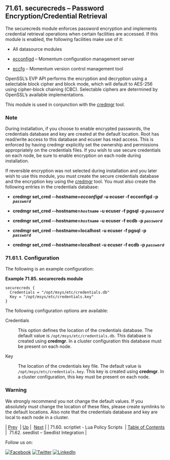 ## 71.61. securecreds – Password Encryption/Credential Retrieval

<a class="indexterm" name="idp22875728"></a>

The securecreds module enforces password encryption and implements credential retrieval operations when certain facilities are accessed. If this module is enabled, the following facilities make use of it:

*   All datasource modules

*   [ecconfigd](executable.ecconfigd.php "ecconfigd") – Momentum configuration management server

*   [eccfg](executable.eccfg.php "eccfg") – Momentum version control management tool

OpenSSL’s EVP API performs the encryption and decryption using a selectable block cipher and block mode, which will default to AES-256 using cipher-block chaining (CBC). Selectable ciphers are determined by OpenSSL’s available implementations.

This module is used in conjunction with the [credmgr](executable.credmgr.php "credmgr") tool.

### Note

During installation, if you choose to enable encrypted passwords, the credentials database and key are created at the default location. Root has read/write access to this database and ecuser has read access. This is enforced by having credmgr explicitly set the ownership and permissions appropriately on the credentials files. If you wish to use secure credentials on each node, be sure to enable encryption on each node during installation.

If reversible encryption was not selected during installation and you later wish to use this module, you must create the secure credentials database and the encryption key using the [credmgr](executable.credmgr.php "credmgr") tool. You must also create the following entries in the credentials database:

*   **credmgr set_cred --hostname=_ecconfigd_ -u ecuser -f ecconfigd -p *`password`***                                                                       

*   **credmgr set_cred --hostname=*`hostname`* -u ecuser -f pgsql -p *`password`***                                                                    

*   **credmgr set_cred --hostname=*`hostname`* -u ecuser -f ecdb -p *`password`***                                                                   

*   **credmgr set_cred --hostname=localhost -u ecuser -f pgsql -p *`password`***                                                                 

*   **credmgr set_cred --hostname=localhost -u ecuser -f ecdb -p *`password`***                                                                

### 71.61.1. Configuration

The following is an example configuration:

<a name="example.securecreds"></a>

**Example 71.85. securecreds module**

```
securecreds {
  Credentials = "/opt/msys/etc/credentials.db"
  Key = "/opt/msys/etc/credentials.key"
}
```

The following configuration options are available:

<dl class="variablelist">

<dt>Credentials</dt>

<dd>

This option defines the location of the credentials database. The default value is `/opt/msys/etc/credentials.db`. This database is created using **credmgr**. In a cluster configuration this database must be present on each node.

</dd>

<dt>Key</dt>

<dd>

The location of the credentials key file. The default value is `/opt/msys/etc/credentials.key`. This key is created using **credmgr**. In a cluster configuration, this key must be present on each node.

</dd>

</dl>

### Warning

We strongly recommend you not change the default values. If you absolutely must change the location of these files, please create symlinks to the default locations. Also note that the credentials database and key are local to each node in a cluster.

| [Prev](modules.scriptlet.php)  | [Up](modules.php) |  [Next](modules.seedlist.php) |
| 71.60. scriptlet - Lua Policy Scripts  | [Table of Contents](index.php) |  71.62. seedlist – Seedlist Integration |

Follow us on:

[![Facebook](https://support.messagesystems.com/images/icon-facebook.png)](http://www.facebook.com/messagesystems) [![Twitter](https://support.messagesystems.com/images/icon-twitter.png)](http://twitter.com/#!/MessageSystems) [![LinkedIn](https://support.messagesystems.com/images/icon-linkedin.png)](http://www.linkedin.com/company/message-systems)